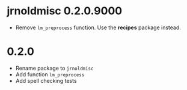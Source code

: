 # jrnoldmisc 0.2.0.9000

- Remove `lm_preprocess` function. Use the **recipes** package instead.

# 0.2.0

- Rename package to `jrnoldmisc`
- Add function `lm_preprocess`
- Add spell checking tests

